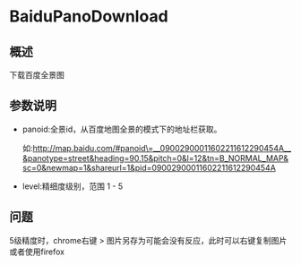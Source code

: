 # BaiduPanoDownload

## 概述
下载百度全景图

## 参数说明

+ panoid:全景id，从百度地图全景的模式下的地址栏获取。

   如:http://map.baidu.com/#panoid\=__09002900011602211612290454A__&panotype=street&heading=90.15&pitch=0&l=12&tn=B_NORMAL_MAP&sc=0&newmap=1&shareurl=1&pid=09002900011602211612290454A
+ level:精细度级别，范围 1 - 5

## 问题

   5级精度时，chrome右键 > 图片另存为可能会没有反应，此时可以右键复制图片或者使用firefox
